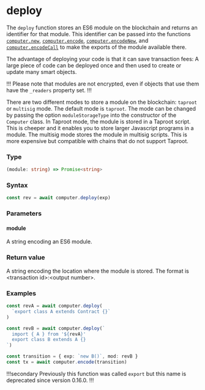# deploy

The `deploy` function stores an ES6 module on the blockchain and returns an identifier for that module. This identifier can be passed into the functions [`computer.new`](./new.md), [`computer.encode`](./encode.md), [`computer.encodeNew`](./encodeNew.md), and [`computer.encodeCall`](./encodeCall.md) to make the exports of the module available there.

The advantage of deploying your code is that it can save transaction fees: A large piece of code can be deployed once and then used to create or update many smart objects.

!!!
Please note that modules are not encrypted, even if objects that use them have the `_readers` property set.
!!!

There are two different modes to store a module on the blockchain: `taproot` or `multisig` mode. The default mode is `taproot`. The mode can be changed by passing the option `moduleStorageType` into the constructor of the `Computer` class. In Taproot mode, the module is stored in a Taproot script. This is cheeper and it enables you to store larger Javascript programs in a module. The multisig mode stores the module in multisig scripts. This is more expensive but compatible with chains that do not support Taproot.

### Type
```ts
(module: string) => Promise<string>
```

### Syntax
```js
const rev = await computer.deploy(exp)
```

### Parameters

#### module
A string encoding an ES6 module.

### Return value

A string encoding the location where the module is stored. The format is \<transaction id\>:\<output number\>. 

### Examples
```ts
const revA = await computer.deploy(
  `export class A extends Contract {}`
)

const revB = await computer.deploy(`
  import { A } from '${revA}'
  export class B extends A {}
`)

const transition = { exp: `new B()`, mod: revB }
const tx = await computer.encode(transition)
```

!!!secondary
Previously this function was called `export` but this name is deprecated since version 0.16.0.
!!!
